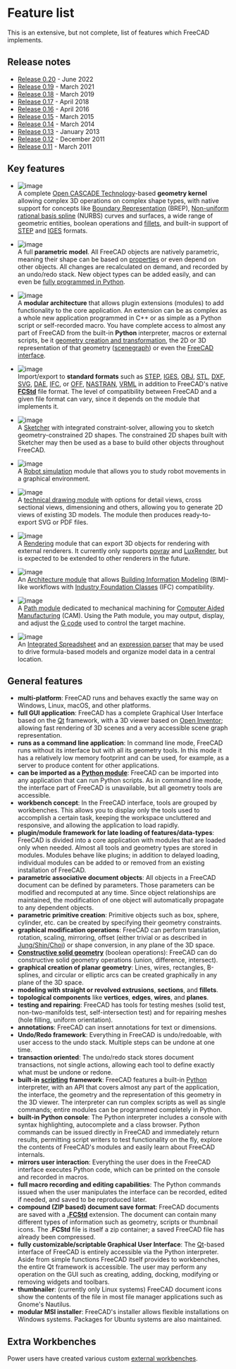 # Feature list

This is an extensive, but not complete, list of features which FreeCAD implements.

## Release notes

- [Release 0.20](https://wiki.freecad.org/Release_notes_0.20) - June 2022
- [Release 0.19](https://wiki.freecad.org/Release_notes_0.19) - March 2021
- [Release 0.18](https://wiki.freecad.org/Release_notes_0.18) - March 2019
- [Release 0.17](https://wiki.freecad.org/Release_notes_0.17) - April 2018
- [Release 0.16](https://wiki.freecad.org/Release_notes_0.16) - April 2016
- [Release 0.15](https://wiki.freecad.org/Release_notes_0.15) - March 2015
- [Release 0.14](https://wiki.freecad.org/Release_notes_0.14) - March 2014
- [Release 0.13](https://wiki.freecad.org/Release_notes_0.13) - January 2013
- [Release 0.12](https://wiki.freecad.org/Release_notes_0.12) - December 2011
- [Release 0.11](https://wiki.freecad.org/Release_notes_0.11) - March 2011

## Key features

- ![image](https://github.com/FreeCAD/FreeCAD-documentation-docusaurus/assets/100439627/18b4e939-5746-48b8-8993-c197df5f4611)  
A complete [Open CASCADE Technology](http://en.wikipedia.org/wiki/Open_CASCADE)-based **geometry kernel** allowing complex 3D operations on complex shape types, with native support for concepts like [Boundary Representation](https://en.wikipedia.org/wiki/Boundary_representation) (BREP), [Non-uniform rational basis spline](https://en.wikipedia.org/wiki/Non-uniform_rational_B-spline) (NURBS) curves and surfaces, a wide range of geometric entities, boolean operations and [fillets](https://en.wikipedia.org/wiki/Fillet_(mechanics)), and built-in support of [STEP](https://en.wikipedia.org/wiki/ISO_10303) and [IGES](https://en.wikipedia.org/wiki/IGES) formats.

- ![image](https://github.com/FreeCAD/FreeCAD-documentation-docusaurus/assets/100439627/2e318415-ed0c-418f-9860-34865b392023)  
A full **parametric model**. All FreeCAD objects are natively parametric, meaning their shape can be based on [properties](https://wiki.freecad.org/Property) or even depend on other objects. All changes are recalculated on demand, and recorded by an undo/redo stack. New object types can be added easily, and can even be [fully programmed in Python](https://wiki.freecad.org/Scripted_objects).

- ![image](https://github.com/FreeCAD/FreeCAD-documentation-docusaurus/assets/100439627/83835ee2-fc88-4048-b8c4-790d9bfe6005)  
A **modular architecture** that allows plugin extensions (modules) to add functionality to the core application. An extension can be as complex as a whole new application programmed in C++ or as simple as a Python script or self-recorded macro. You have complete access to almost any part of FreeCAD from the built-in **Python** interpreter, macros or external scripts, be it [geometry creation and transformation](https://wiki.freecad.org/Topological_data_scripting), the 2D or 3D representation of that geometry ([scenegraph](https://wiki.freecad.org/Scenegraph)) or even the [FreeCAD interface](docs\python-scripting\pyside.md).

- ![image](https://github.com/FreeCAD/FreeCAD-documentation-docusaurus/assets/100439627/eb3b2ef4-6e5d-4137-bb54-f9ef60f0d72c)  
Import/export to **standard formats** such as [STEP](http://en.wikipedia.org/wiki/ISO_10303), [IGES](http://en.wikipedia.org/wiki/IGES), [OBJ](http://en.wikipedia.org/wiki/Obj), [STL](http://en.wikipedia.org/wiki/STL_%28file_format%29), [DXF](http://en.wikipedia.org/wiki/Dxf), [SVG](http://en.wikipedia.org/wiki/Svg), [DAE](http://en.wikipedia.org/wiki/COLLADA), [IFC](http://en.wikipedia.org/wiki/Industry_Foundation_Classes), or [OFF](http://people.sc.fsu.edu/~jburkardt/data/off/off.html), [NASTRAN](http://en.wikipedia.org/wiki/NASTRAN), [VRML](http://en.wikipedia.org/wiki/VRML) in addition to FreeCAD's native **[FCStd](https://wiki.freecad.org/File_Format_FCStd)** file format. The level of compatibility between FreeCAD and a given file format can vary, since it depends on the module that implements it.

- ![image](https://github.com/FreeCAD/FreeCAD-documentation-docusaurus/assets/100439627/2edcff1e-a597-4694-b277-0bdaafc30bbe)  
A [Sketcher](docs\workbenches\sketcher.md) with integrated constraint-solver, allowing you to sketch geometry-constrained 2D shapes. The constrained 2D shapes built with Sketcher may then be used as a base to build other objects throughout FreeCAD.

- ![image](https://github.com/FreeCAD/FreeCAD-documentation-docusaurus/assets/100439627/1440bb6a-fd84-4a7c-a614-1ac8d987d232)  
A [Robot simulation](docs\workbenches\robot.md) module that allows you to study robot movements in a graphical environment.

- ![image](https://github.com/FreeCAD/FreeCAD-documentation-docusaurus/assets/100439627/c8ff8f2a-02e4-4ea0-b0d8-d7484527d7f7)  
A [technical drawing module](docs\workbenches\techdraw.md) with options for detail views, cross sectional views, dimensioning and others, allowing you to generate 2D views of existing 3D models. The module then produces ready-to-export SVG or PDF files.

- ![image](https://github.com/FreeCAD/FreeCAD-documentation-docusaurus/assets/100439627/f2239533-28f6-4b8b-b0ac-f832a89319f6)  
A [Rendering](https://wiki.freecad.org/Raytracing_Workbench) module that can export 3D objects for rendering with external renderers. It currently only supports [povray](http://en.wikipedia.org/wiki/POV-Ray) and [LuxRender](http://en.wikipedia.org/wiki/LuxRender), but is expected to be extended to other renderers in the future.

- ![image](https://github.com/FreeCAD/FreeCAD-documentation-docusaurus/assets/100439627/891cecda-f7c7-4677-9e80-912ba32860a8)  
An [Architecture module](docs\workbenches\arch.md) that allows [Building Information Modeling](http://en.wikipedia.org/wiki/Building_Information_Modeling) (BIM)-like workflows with [Industry Foundation Classes](http://en.wikipedia.org/wiki/Industry_Foundation_Classes) (IFC) compatibility.

- ![image](https://github.com/FreeCAD/FreeCAD-documentation-docusaurus/assets/100439627/6347cfa2-4ca3-4e98-9a9b-0360d9bd8a6e)  
A [Path module](docs\workbenches\path.md) dedicated to mechanical machining for [Computer Aided Manufacturing](https://en.wikipedia.org/wiki/Computer-aided_manufacturing) (CAM). Using the Path module, you may output, display, and adjust the [G code](http://en.wikipedia.org/wiki/G-code) used to control the target machine.

- ![image](https://github.com/FreeCAD/FreeCAD-documentation-docusaurus/assets/100439627/e4216e76-cb9d-4416-b3cd-59cb49527d40)  
An [Integrated Spreadsheet](docs\workbenches\spreadsheet.md) and an [expression parser](https://wiki.freecad.org/Expressions) that may be used to drive formula-based models and organize model data in a central location.

## General features

- **multi-platform**: FreeCAD runs and behaves exactly the same way on Windows, Linux, macOS, and other platforms.
- **full GUI application**: FreeCAD has a complete Graphical User Interface based on the [Qt](https://www.qt.io/) framework, with a 3D viewer based on [Open Inventor](http://en.wikipedia.org/wiki/Open_Inventor); allowing fast rendering of 3D scenes and a very accessible scene graph representation.
- **runs as a command line application**: In command line mode, FreeCAD runs without its interface but with all its geometry tools. In this mode it has a relatively low memory footprint and can be used, for example, as a server to produce content for other applications.
- **can be imported as a [Python module](https://wiki.freecad.org/Embedding_FreeCAD)**: FreeCAD can be imported into any application that can run Python scripts. As in command line mode, the interface part of FreeCAD is unavailable, but all geometry tools are accessible.
- **workbench concept**: In the FreeCAD interface, tools are grouped by workbenches. This allows you to display only the tools used to accomplish a certain task, keeping the workspace uncluttered and responsive, and allowing the application to load rapidly.
- **plugin/module framework for late loading of features/data-types**: FreeCAD is divided into a core application with modules that are loaded only when needed. Almost all tools and geometry types are stored in modules. Modules behave like plugins; in addition to delayed loading, individual modules can be added to or removed from an existing installation of FreeCAD.
- **parametric associative document objects**: All objects in a FreeCAD document can be defined by parameters. Those parameters can be modified and recomputed at any time. Since object relationships are maintained, the modification of one object will automatically propagate to any dependent objects.
- **parametric primitive creation**: Primitive objects such as box, sphere, cylinder, etc. can be created by specifying their geometry constraints.
- **graphical modification operations**: FreeCAD can perform translation, rotation, scaling, mirroring, offset (either trivial or as described in [Jung/Shin/Choi](https://www.researchgate.net/publication/240754626_Self-intersection_Removal_in_Triangular_Mesh_Offsetting)) or shape conversion, in any plane of the 3D space.
- **[Constructive solid geometry](https://wiki.freecad.org/Constructive_solid_geometry)** (boolean operations): FreeCAD can do constructive solid geometry operations (union, difference, intersect).
- **graphical creation of planar geometry**: Lines, wires, rectangles, B-splines, and circular or elliptic arcs can be created graphically in any plane of the 3D space.
- **modeling with straight or revolved extrusions**, **sections**, and **fillets**.
- **topological components** like **vertices**, **edges**, **wires**, and **planes**.
- **testing and repairing**: FreeCAD has tools for testing meshes (solid test, non-two-manifolds test, self-intersection test) and for repairing meshes (hole filling, uniform orientation).
- **annotations**: FreeCAD can insert annotations for text or dimensions.
- **Undo/Redo framework**: Everything in FreeCAD is undo/redoable, with user access to the undo stack. Multiple steps can be undone at one time.
- **transaction oriented**: The undo/redo stack stores document transactions, not single actions, allowing each tool to define exactly what must be undone or redone.
- **built-in [scripting](https://wiki.freecad.org/Scripting) framework**: FreeCAD features a built-in [Python](https://wiki.freecad.org/Scripting) interpreter, with an API that covers almost any part of the application, the interface, the geometry and the representation of this geometry in the 3D viewer. The interpreter can run complex scripts as well as single commands; entire modules can be programmed completely in Python.
- **built-in Python console**: The Python interpreter includes a console with syntax highlighting, autocomplete and a class browser. Python commands can be issued directly in FreeCAD and immediately return results, permitting script writers to test functionality on the fly, explore the contents of FreeCAD's modules and easily learn about FreeCAD internals.
- **mirrors user interaction**: Everything the user does in the FreeCAD interface executes Python code, which can be printed on the console and recorded in macros.
- **full macro recording and editing capabilities**: The Python commands issued when the user manipulates the interface can be recorded, edited if needed, and saved to be reproduced later.
- **compound (ZIP based) document save format**: FreeCAD documents are saved with a **[.FCStd](https://wiki.freecad.org/File_Format_FCStd)** extension. The document can contain many different types of information such as geometry, scripts or thumbnail icons. The **.FCStd** file is itself a zip container; a saved FreeCAD file has already been compressed.
- **fully customizable/scriptable Graphical User Interface**: The [Qt](https://www.qt.io/)-based interface of FreeCAD is entirely accessible via the Python interpreter. Aside from simple functions FreeCAD itself provides to workbenches, the entire Qt framework is accessible. The user may perform any operation on the GUI such as creating, adding, docking, modifying or removing widgets and toolbars.
- **thumbnailer**: (currently only Linux systems) FreeCAD document icons show the contents of the file in most file manager applications such as Gnome's Nautilus.
- **modular MSI installer**: FreeCAD's installer allows flexible installations on Windows systems. Packages for Ubuntu systems are also maintained.

## Extra Workbenches

Power users have created various custom [external workbenches](docs\workbenches\external-workbenches.md).
